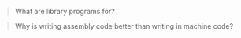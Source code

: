  > What are library programs for?

  > Why is writing assembly code better than writing in machine code?
